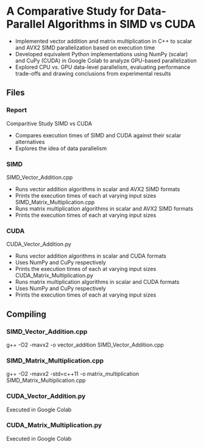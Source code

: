 # A Comparative Study for Data-Parallel Algorithms in SIMD vs CUDA
+ Implemented vector addition and matrix multiplication in C++ to scalar and AVX2 SIMD parallelization based on execution time 
+ Developed equivalent Python implementations using NumPy (scalar) and CuPy (CUDA) in Google Colab to analyze GPU-based parallelization 
+ Explored CPU vs. GPU data-level parallelism, evaluating performance trade-offs and drawing conclusions from experimental results
## Files
### Report
Comparitive Study SIMD vs CUDA
+ Compares execution times of SIMD and CUDA against their scalar alternatives
+ Explores the idea of data parallelism
### SIMD
SIMD_Vector_Addition.cpp
+ Runs vector addition algorithms in scalar and AVX2 SIMD formats
+ Prints the execution times of each at varying input sizes
SIMD_Matrix_Multiplication.cpp
+ Runs matrix multiplication algorithms in scalar and AVX2 SIMD formats
+ Prints the execution times of each at varying input sizes
### CUDA
CUDA_Vector_Addition.py
+ Runs vector addition algorithms in scalar and CUDA formats
+ Uses NumPy and CuPy respectively
+ Prints the execution times of each at varying input sizes
CUDA_Matrix_Multiplication.py
+ Runs matrix multiplication algorithms in scalar and CUDA formats
+ Uses NumPy and CuPy respectively
+ Prints the execution times of each at varying input sizes
## Compiling
### SIMD_Vector_Addition.cpp
g++ -O2 -mavx2 -o vector_addition SIMD_Vector_Addition.cpp
### SIMD_Matrix_Multiplication.cpp
g++ -O2 -mavx2 -std=c++11 -o matrix_multiplication SIMD_Matrix_Multiplication.cpp
### CUDA_Vector_Addition.py
Executed in Google Colab
### CUDA_Matrix_Multiplication.py
Executed in Google Colab
